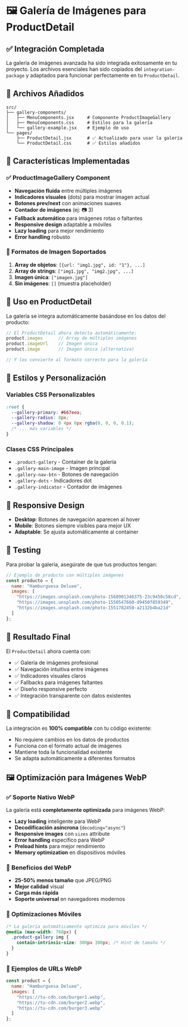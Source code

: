 # 🖼️ Galería de Imágenes para ProductDetail

## ✅ Integración Completada

La galería de imágenes avanzada ha sido integrada exitosamente en tu proyecto. Los archivos esenciales han sido copiados del `integration-package` y adaptados para funcionar perfectamente en tu `ProductDetail`.

## 📁 Archivos Añadidos

```
src/
├── gallery-components/
│   ├── MenuComponents.jsx     # Componente ProductImageGallery
│   ├── MenuComponents.css     # Estilos para la galería
│   └── gallery-example.jsx    # Ejemplo de uso
└── pages/
    ├── ProductDetail.jsx      # ✅ Actualizado para usar la galería
    └── ProductDetail.css      # ✅ Estilos añadidos
```

## 🚀 Características Implementadas

### ✅ ProductImageGallery Component
- **Navegación fluida** entre múltiples imágenes
- **Indicadores visuales** (dots) para mostrar imagen actual  
- **Botones prev/next** con animaciones suaves
- **Contador de imágenes** (ej: 📷 3)
- **Fallback automático** para imágenes rotas o faltantes
- **Responsive design** adaptable a móviles
- **Lazy loading** para mejor rendimiento
- **Error handling** robusto

### 🎯 Formatos de Imagen Soportados
1. **Array de objetos**: `[{url: "img1.jpg", id: "1"}, ...]`
2. **Array de strings**: `["img1.jpg", "img2.jpg", ...]`
3. **Imagen única**: `["imagen.jpg"]`
4. **Sin imágenes**: `[]` (muestra placeholder)

## 🔧 Uso en ProductDetail

La galería se integra automáticamente basándose en los datos del producto:

```jsx
// El ProductDetail ahora detecta automáticamente:
product.images      // Array de múltiples imágenes  
product.imageUrl    // Imagen única
product.image       // Imagen única (alternativa)

// Y los convierte al formato correcto para la galería
```

## 🎨 Estilos y Personalización

### Variables CSS Personalizables
```css
:root {
  --gallery-primary: #667eea;
  --gallery-radius: 8px;
  --gallery-shadow: 0 4px 6px rgba(0, 0, 0, 0.1);
  /* ... más variables */
}
```

### Clases CSS Principales
- `.product-gallery` - Container de la galería
- `.gallery-main-image` - Imagen principal
- `.gallery-nav-btn` - Botones de navegación
- `.gallery-dots` - Indicadores dot
- `.gallery-indicator` - Contador de imágenes

## 📱 Responsive Design

- **Desktop**: Botones de navegación aparecen al hover
- **Mobile**: Botones siempre visibles para mejor UX
- **Adaptable**: Se ajusta automáticamente al container

## 🧪 Testing

Para probar la galería, asegúrate de que tus productos tengan:

```javascript
// Ejemplo de producto con múltiples imágenes
const producto = {
  name: "Hamburguesa Deluxe",
  images: [
    "https://images.unsplash.com/photo-1568901346375-23c9450c58cd",
    "https://images.unsplash.com/photo-1550547660-d9450f859349", 
    "https://images.unsplash.com/photo-1551782450-a2132b4ba21d"
  ]
};
```

## 🎉 Resultado Final

El `ProductDetail` ahora cuenta con:
- ✅ Galería de imágenes profesional
- ✅ Navegación intuitiva entre imágenes
- ✅ Indicadores visuales claros
- ✅ Fallbacks para imágenes faltantes
- ✅ Diseño responsive perfecto
- ✅ Integración transparente con datos existentes

## 🔄 Compatibilidad

La integración es **100% compatible** con tu código existente:
- No requiere cambios en los datos de productos
- Funciona con el formato actual de imágenes
- Mantiene toda la funcionalidad existente
- Se adapta automáticamente a diferentes formatos

## 🖼️ Optimización para Imágenes WebP

### ✅ Soporte Nativo WebP
La galería está **completamente optimizada** para imágenes WebP:

- **Lazy loading** inteligente para WebP
- **Decodificación asíncrona** (`decoding="async"`)
- **Responsive images** con `sizes` attribute
- **Error handling** específico para WebP
- **Preload hints** para mejor rendimiento
- **Memory optimization** en dispositivos móviles

### 🚀 Beneficios del WebP
- **25-50% menos tamaño** que JPEG/PNG
- **Mejor calidad** visual
- **Carga más rápida**
- **Soporte universal** en navegadores modernos

### 📱 Optimizaciones Móviles
```css
/* La galería automáticamente optimiza para móviles */
@media (max-width: 768px) {
  .product-gallery img {
    contain-intrinsic-size: 300px 300px; /* Hint de tamaño */
  }
}
```

### 🔧 Ejemplos de URLs WebP
```javascript
const product = {
  name: "Hamburguesa Deluxe",
  images: [
    "https://tu-cdn.com/burger1.webp",
    "https://tu-cdn.com/burger2.webp", 
    "https://tu-cdn.com/burger3.webp"
  ]
};
```
